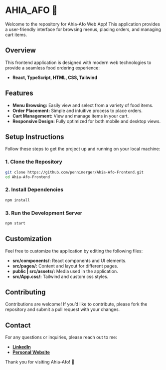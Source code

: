 # AHIA_AFO 🍔

Welcome to the repository for Ahia-Afo Web App! This application provides a user-friendly interface for browsing menus, placing orders, and managing cart items.

## Overview

This frontend application is designed with modern web technologies to provide a seamless food ordering experience:

- **React, TypeScript, HTML, CSS, Tailwind**

## Features

- **Menu Browsing:** Easily view and select from a variety of food items.
- **Order Placement:** Simple and intuitive process to place orders.
- **Cart Management:** View and manage items in your cart.
- **Responsive Design:** Fully optimized for both mobile and desktop views.

## Setup Instructions

Follow these steps to get the project up and running on your local machine:

### 1. Clone the Repository

```bash
git clone https://github.com/pennimerger/Ahia-Afo-Frontend.git
cd Ahia-Afo-Frontend
```

### 2. Install Dependencies

```bash
npm install
```

### 3. Run the Development Server

```bash
npm start
```


## Customization

Feel free to customize the application by editing the following files:

- **src/components/:** React components and UI elements.
- **src/pages/:** Content and layout for different pages.
- **public | src/assets/:** Media used in the application.
- **src/App.css/:** Tailwind and custom css styles.

## Contributing

Contributions are welcome! If you’d like to contribute, please fork the repository and submit a pull request with your changes.

## Contact

For any questions or inquiries, please reach out to me:
- [**LinkedIn**](https://linkedin.com/in/emmanuel-ashiegbulam-5a2a38135)
- [**Personal Website**](https://t.ly/cQEGZ)

Thank you for visiting Ahia-Afo! 🍕
